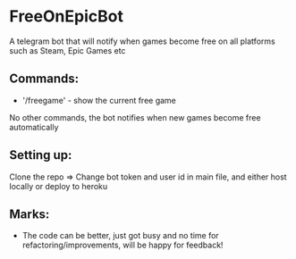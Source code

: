 # FreeOnEpicBot
A telegram bot that will notify when games become free on all platforms such as Steam, Epic Games etc

## Commands:
- '/freegame' - show the current free game

No other commands, the bot notifies when new games become free automatically

## Setting up: 
Clone the repo => Change bot token and user id in main file, and either host locally or deploy to heroku

## Marks:
- The code can be better, just got busy and no time for refactoring/improvements, will be happy for feedback!
